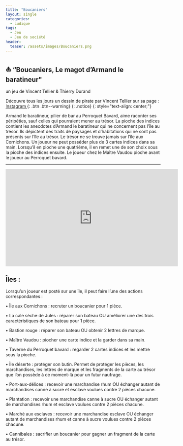 ```yaml
---
title: "Boucaniers"
layout: single
categories:
  - Ludique
tags:
  - Jeu
  - Jeu de société
header:
  teaser: /assets/images/Boucaniers.png
---
```


## ⛵ “Boucaniers, Le magot d’Armand le baratineur"
un jeu de Vincent Tellier & Thierry Durand

Découvre tous les jours un dessin de pirate par Vincent Tellier sur sa page : [Instagram ](https://www.instagram.com/vinzjb/){: .btn .btn--warning}
{: .notice} 
{: style="text-align: center;"}

Armand le baratineur, pilier de bar au Perroquet Bavard, aime raconter ses péripéties, sauf celles qui pourraient mener au trésor. La pioche des indices contient les anecdotes d’Armand le baratineur qui ne concernent pas l’île au trésor. Ils dépictent des traits de paysages et d’habitations qui ne sont pas présents sur l’île au trésor. Le trésor ne se trouve jamais sur l’île aux Cornichons. Un joueur ne peut posséder plus de 3 cartes indices dans sa main. Lorsqu’il en pioche une quatrième, il en remet une de son choix sous la pioche des indices ensuite. Le joueur chez le Maître Vaudou pioche avant le joueur au Perroquet bavard.

---

<iframe width="560" height="315" src="https://www.youtube.com/embed/P7Rf7-XlByg" title="YouTube video player" frameborder="0" allow="accelerometer; autoplay; clipboard-write; encrypted-media; gyroscope; picture-in-picture; web-share" allowfullscreen></iframe>

## Îles :
Lorsqu’un joueur est posté sur une île, il peut faire l’une des actions correspondantes :

• Île aux Cornichons : recruter un boucanier pour 1 pièce.

• La cale sèche de Jules : réparer son bateau OU améliorer une des trois caractéristiques de son bateau pour 1 pièce.

• Bastion rouge : réparer son bateau OU obtenir 2 lettres de marque.

• Maître Vaudou : piocher une carte indice et la garder dans sa main.

• Taverne du Perroquet bavard : regarder 2 cartes indices et les mettre sous la pioche.

• Île déserte : protéger son butin. Permet de protéger les pièces, les marchandises, les lettres de marque et les fragments de la carte au trésor que l’on possède à ce moment-là pour un futur naufrage.

• Port-aux-délices : recevoir une marchandise rhum OU échanger autant de marchandises canne à sucre et esclave voulues contre 2 pièces chacune.

• Plantation : recevoir une marchandise canne à sucre OU échanger autant de marchandises rhum et esclave voulues contre 2 pièces chacune.

• Marché aux esclaves : recevoir une marchandise esclave OU échanger autant de marchandises
rhum et canne à sucre voulues contre 2 pièces chacune.

• Cannibales : sacrifier un boucanier pour gagner un fragment de la carte au trésor.

<img src="{{ site.url }}{{ site.baseurl }}/assets/images/Boucaniers.png" alt="">

